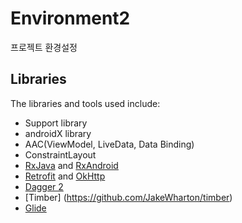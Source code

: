 # Environment2
프로젝트 환경설정
## Libraries

The libraries and tools used include:

- Support library
- androidX library
- AAC(ViewModel, LiveData, Data Binding) 
- ConstraintLayout
- [RxJava](https://github.com/ReactiveX/RxJava) and [RxAndroid](https://github.com/ReactiveX/RxAndroid) 
- [Retrofit](http://square.github.io/retrofit/) and [OkHttp](https://github.com/square/okhttp)
- [Dagger 2](http://google.github.io/dagger/)
- [Timber] (https://github.com/JakeWharton/timber)
- [Glide](https://github.com/bumptech/glide)



 
